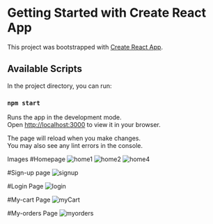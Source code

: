 # Getting Started with Create React App

This project was bootstrapped with [Create React App](https://github.com/facebook/create-react-app).

## Available Scripts

In the project directory, you can run:

### `npm start`

Runs the app in the development mode.\
Open [http://localhost:3000](http://localhost:3000) to view it in your browser.

The page will reload when you make changes.\
You may also see any lint errors in the console.

Images
#Homepage
![home1](https://github.com/PulkitChikara/GoFoods-mernapp/assets/81486998/449d0539-3c81-4c3b-8b98-37a37e07495c)
![home2](https://github.com/PulkitChikara/GoFoods-mernapp/assets/81486998/6671740b-6e7b-40bd-864e-528fee3addef)
![home4](https://github.com/PulkitChikara/GoFoods-mernapp/assets/81486998/e3ba3587-6608-453c-8775-160503e613e3)

#Sign-up page
![signup](https://github.com/PulkitChikara/GoFoods-mernapp/assets/81486998/e6e96a00-0535-4af4-a4f7-41b7cd44f8ea)

#Login Page
![login](https://github.com/PulkitChikara/GoFoods-mernapp/assets/81486998/b96235da-c918-444c-8820-0d6d0a9d3daa)

#My-cart Page
![myCart](https://github.com/PulkitChikara/GoFoods-mernapp/assets/81486998/e60d37b7-693f-4328-b6a7-bb5e161c0428)

#My-orders Page
![myorders](https://github.com/PulkitChikara/GoFoods-mernapp/assets/81486998/ff836193-6af5-468f-804c-3b6247acbc28)
